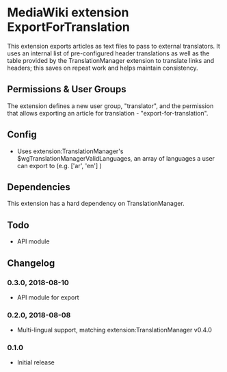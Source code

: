# MediaWiki extension ExportForTranslation

This extension exports articles as text files to pass to external
translators. It uses an internal list of pre-configured header
translations as well as the table provided by the TranslationManager
extension to translate links and headers; this saves on repeat work
and helps maintain consistency.

## Permissions & User Groups
The extension defines a new user group, "translator", and the permission
that allows exporting an article for translation - "export-for-translation".

## Config
- Uses extension:TranslationManager's $wgTranslationManagerValidLanguages,
  an array of languages a user can export to (e.g. ['ar', 'en'] )

## Dependencies
This extension has a hard dependency on TranslationManager.

## Todo
- API module

## Changelog
### 0.3.0, 2018-08-10
- API module for export
### 0.2.0, 2018-08-08
- Multi-lingual support, matching extension:TranslationManager v0.4.0
### 0.1.0
- Initial release
